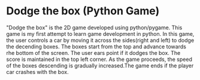 # Dodge the box (Python Game)
"Dodge the box" is the 2D game developed using python/pygame. This game is my first attempt to learn game development in python. In this game, the user controls a car by moving it across the sides(right and left) to dodge the decending boxes. The boxes start from the top and advance towards rhe bottom of the screen. The user ears point if it dodges the box. The score is maintained in the top left corner. As the game proceeds, the speed of the boxes descending is gradually increased.The game ends if the player car crashes with the box.
